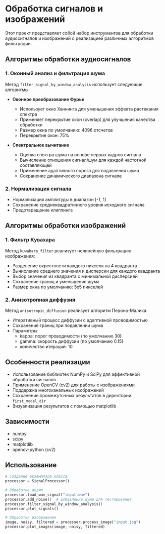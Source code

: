 # Обработка сигналов и изображений

Этот проект представляет собой набор инструментов для обработки аудиосигналов и изображений с реализацией различных алгоритмов фильтрации.

## Алгоритмы обработки аудиосигналов

### 1. Оконный анализ и фильтрация шума
Метод `filter_signal_by_window_analysis` использует следующие алгоритмы:

- **Оконное преобразование Фурье**
  - Использует окно Ханнинга для уменьшения эффекта растекания спектра
  - Применяет перекрытие окон (overlap) для улучшения качества обработки
  - Размер окна по умолчанию: 4096 отсчетов
  - Перекрытие окон: 75%

- **Спектральное вычитание**
  - Оценка спектра шума на основе первых кадров сигнала
  - Вычисление отношения сигнал/шум для каждой частотной составляющей
  - Применение адаптивного порога для подавления шума
  - Сохранение динамического диапазона сигнала

### 2. Нормализация сигнала
- Нормализация амплитуды в диапазон [-1, 1]
- Сохранение среднеквадратичного уровня исходного сигнала
- Предотвращение клиппинга

## Алгоритмы обработки изображений

### 1. Фильтр Кувахара
Метод `kuwahara_filter` реализует нелинейную фильтрацию изображения:

- Разделение окрестности каждого пикселя на 4 квадранта
- Вычисление среднего значения и дисперсии для каждого квадранта
- Выбор значения из квадранта с минимальной дисперсией
- Сохранение границ и уменьшение шума
- Размер окна по умолчанию: 5x5 пикселей

### 2. Анизотропная диффузия
Метод `anisotropic_diffusion` реализует алгоритм Перона-Малика:

- Итеративный процесс диффузии с адаптивной проводимостью
- Сохранение границ при подавлении шума
- Параметры:
  - kappa: порог проводимости (по умолчанию 30)
  - gamma: скорость диффузии (по умолчанию 0.15)
  - количество итераций: 10

## Особенности реализации

- Использование библиотек NumPy и SciPy для эффективной обработки сигналов
- Применение OpenCV (cv2) для работы с изображениями
- Поддержка многоканальных изображений
- Сохранение промежуточных результатов в директории `first_model_dir`
- Визуализация результатов с помощью matplotlib

## Зависимости

- numpy
- scipy
- matplotlib
- opencv-python (cv2)

## Использование

```python
# Создание экземпляра класса
processor = SignalProcessor()

# Обработка аудио
processor.load_wav_signal("input.wav")
processor.add_noise()  # добавление шума для тестирования
processor.filter_signal_by_window_analysis()
processor.plot_signals()

# Обработка изображения
image, noisy, filtered = processor.process_image("input.jpg")
processor.plot_images(image, noisy, filtered)
``` 